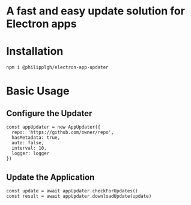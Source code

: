 # A fast and easy update solution for Electron apps


# Installation
```
npm i @philipplgh/electron-app-updater
```

# Basic Usage 

## Configure the Updater
```
const appUpdater = new AppUpdater({
  repo: 'https://github.com/owner/repo',
  hasMetadata: true,
  auto: false,
  interval: 10,
  logger: logger
})
```

## Update the Application
```
const update = await appUpdater.checkForUpdates()
const result = await appUpdater.downloadUpdate(update)
```